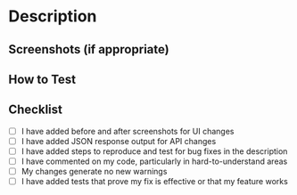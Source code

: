 # Description
<!-- Add a brief description of changes here -->

<!-- Uncomment line below to manually add link to JIRA ticket -->
<!-- :tickets: [Jira ticket](https://hashicorp.atlassian.net/browse/JIRA_TICKET_NUMBER) -->

## Screenshots (if appropriate)

## How to Test
<!-- Add steps to test this change. Include any other necessary relevant links -->

## Checklist
<!-- strikethrough the checklist item that is not relevant to your change -->

- [ ] I have added before and after screenshots for UI changes
- [ ] I have added JSON response output for API changes
- [ ] I have added steps to reproduce and test for bug fixes in the description
- [ ] I have commented on my code, particularly in hard-to-understand areas
- [ ] My changes generate no new warnings
- [ ] I have added tests that prove my fix is effective or that my feature works
